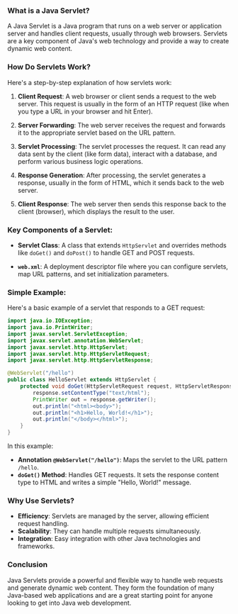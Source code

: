 ### What is a Java Servlet?

A Java Servlet is a Java program that runs on a web server or application server and handles client requests, usually through web browsers. Servlets are a key component of Java's web technology and provide a way to create dynamic web content.

### How Do Servlets Work?

Here's a step-by-step explanation of how servlets work:

1. **Client Request**: A web browser or client sends a request to the web server. This request is usually in the form of an HTTP request (like when you type a URL in your browser and hit Enter).

2. **Server Forwarding**: The web server receives the request and forwards it to the appropriate servlet based on the URL pattern.

3. **Servlet Processing**: The servlet processes the request. It can read any data sent by the client (like form data), interact with a database, and perform various business logic operations.

4. **Response Generation**: After processing, the servlet generates a response, usually in the form of HTML, which it sends back to the web server.

5. **Client Response**: The web server then sends this response back to the client (browser), which displays the result to the user.

### Key Components of a Servlet:

- **Servlet Class**: A class that extends `HttpServlet` and overrides methods like `doGet()` and `doPost()` to handle GET and POST requests.

- **`web.xml`**: A deployment descriptor file where you can configure servlets, map URL patterns, and set initialization parameters.

### Simple Example:

Here's a basic example of a servlet that responds to a GET request:

```java
import java.io.IOException;
import java.io.PrintWriter;
import javax.servlet.ServletException;
import javax.servlet.annotation.WebServlet;
import javax.servlet.http.HttpServlet;
import javax.servlet.http.HttpServletRequest;
import javax.servlet.http.HttpServletResponse;

@WebServlet("/hello")
public class HelloServlet extends HttpServlet {
    protected void doGet(HttpServletRequest request, HttpServletResponse response) throws ServletException, IOException {
        response.setContentType("text/html");
        PrintWriter out = response.getWriter();
        out.println("<html><body>");
        out.println("<h1>Hello, World!</h1>");
        out.println("</body></html>");
    }
}
```

In this example:
- **Annotation `@WebServlet("/hello")`**: Maps the servlet to the URL pattern `/hello`.
- **`doGet()` Method**: Handles GET requests. It sets the response content type to HTML and writes a simple "Hello, World!" message.

### Why Use Servlets?

- **Efficiency**: Servlets are managed by the server, allowing efficient request handling.
- **Scalability**: They can handle multiple requests simultaneously.
- **Integration**: Easy integration with other Java technologies and frameworks.

### Conclusion

Java Servlets provide a powerful and flexible way to handle web requests and generate dynamic web content. They form the foundation of many Java-based web applications and are a great starting point for anyone looking to get into Java web development.
